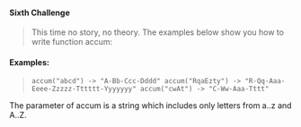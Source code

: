 #### Sixth Challenge
> This time no story, no theory. The examples below show you how to write function accum:

#### Examples:
> ``accum("abcd") -> "A-Bb-Ccc-Dddd"
accum("RqaEzty") -> "R-Qq-Aaa-Eeee-Zzzzz-Tttttt-Yyyyyyy"
accum("cwAt") -> "C-Ww-Aaa-Tttt"
``

The parameter of accum is a string which includes only letters from a..z and A..Z.
